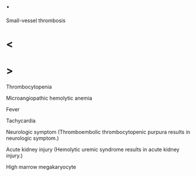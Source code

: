 # .

Small-vessel thrombosis

# <

# >

Thrombocytopenia

Microangiopathic hemolytic anemia

Fever

Tachycardia

Neurologic symptom (Thromboembolic thrombocytopenic purpura results in neurologic symptom.)

Acute kidney injury (Hemolytic uremic syndrome results in acute kidney injury.)

High marrow megakaryocyte
